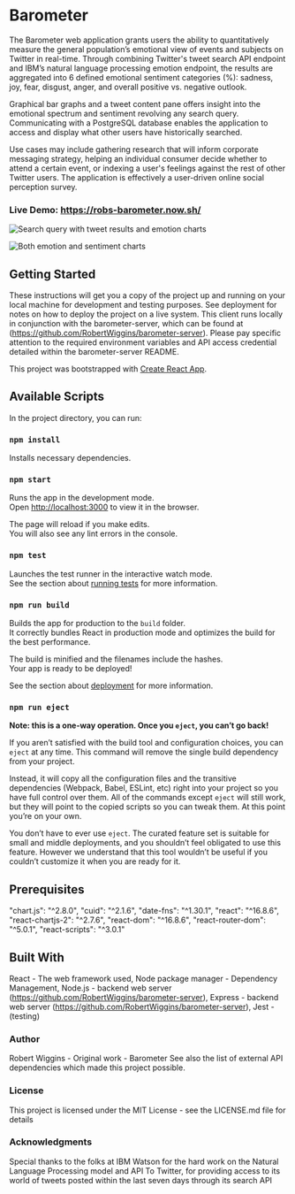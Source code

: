 # Barometer

The Barometer web application grants users the ability to quantitatively measure the general population’s 
emotional view of events and subjects on Twitter in real-time. Through combining Twitter's tweet search API 
endpoint and IBM’s natural language processing emotion endpoint, the results are aggregated into 6 defined
emotional sentiment categories (%): sadness, joy, fear, disgust, anger, and overall positive vs. negative
outlook. 

Graphical bar graphs and a tweet content pane offers insight into the emotional spectrum and sentiment
revolving any search query. Communicating with a PostgreSQL database enables the application to access and display
what other users have historically searched.

Use cases may include gathering research that will inform corporate messaging strategy, helping an individual
consumer decide whether to attend a certain event, or indexing a user's feelings against the rest of other Twitter
users. The application is effectively a user-driven online social perception survey.

### Live Demo: https://robs-barometer.now.sh/

![Search query with tweet results and emotion charts](https://github.com/RobertWiggins/barometer-client/blob/master/public/static/search_home.png)

![Both emotion and sentiment charts](https://github.com/RobertWiggins/barometer-client/blob/master/public/static/sentiment_charts.png)

## Getting Started
These instructions will get you a copy of the project up and running on your local machine for development and
testing purposes. See deployment for notes on how to deploy the project on a live system. This client runs locally
in conjunction with the barometer-server, which can be found at (https://github.com/RobertWiggins/barometer-server).
Please pay specific attention to the required environment variables and API access credential detailed within the
barometer-server README.

This project was bootstrapped with [Create React App](https://github.com/facebook/create-react-app).

## Available Scripts

In the project directory, you can run:

### `npm install` 

Installs necessary dependencies.

### `npm start`

Runs the app in the development mode.<br>
Open [http://localhost:3000](http://localhost:3000) to view it in the browser.

The page will reload if you make edits.<br>
You will also see any lint errors in the console.

### `npm test`

Launches the test runner in the interactive watch mode.<br>
See the section about [running tests](https://facebook.github.io/create-react-app/docs/running-tests) for more information.

### `npm run build`

Builds the app for production to the `build` folder.<br>
It correctly bundles React in production mode and optimizes the build for the best performance.

The build is minified and the filenames include the hashes.<br>
Your app is ready to be deployed!

See the section about [deployment](https://facebook.github.io/create-react-app/docs/deployment) for more information.

### `npm run eject`

**Note: this is a one-way operation. Once you `eject`, you can’t go back!**

If you aren’t satisfied with the build tool and configuration choices, you can `eject` at any time. This command
will remove the single build dependency from your project.

Instead, it will copy all the configuration files and the transitive dependencies (Webpack, Babel, ESLint, etc) right
into your project so you have full control over them. All of the commands except `eject` will still work, but they 
will point to the copied scripts so you can tweak them. At this point you’re on your own.

You don’t have to ever use `eject`. The curated feature set is suitable for small and middle deployments, and you 
shouldn’t feel obligated to use this feature. However we understand that this tool wouldn’t be useful if you 
couldn’t customize it when you are ready for it.


## Prerequisites

"chart.js": "^2.8.0",
"cuid": "^2.1.6",
"date-fns": "^1.30.1",
"react": "^16.8.6",
"react-chartjs-2": "^2.7.6",
"react-dom": "^16.8.6",
"react-router-dom": "^5.0.1",
"react-scripts": "^3.0.1"

## Built With
React - The web framework used, 
Node package manager - Dependency Management, 
Node.js - backend web server (https://github.com/RobertWiggins/barometer-server), 
Express - backend web server (https://github.com/RobertWiggins/barometer-server), 
Jest - (testing)

### Author
Robert Wiggins - Original work - Barometer
See also the list of external API dependencies which made this project possible.

### License
This project is licensed under the MIT License - see the LICENSE.md file for details

### Acknowledgments
Special thanks to the folks at IBM Watson for the hard work on the Natural Language Processing model and API
To Twitter, for providing access to its world of tweets posted within the last seven days through its search API

